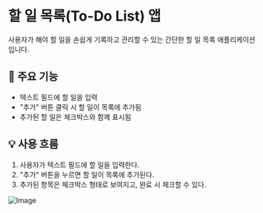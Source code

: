 # 할 일 목록(To-Do List) 앱

사용자가 해야 할 일을 손쉽게 기록하고 관리할 수 있는 간단한 할 일 목록 애플리케이션입니다.

## 📝 주요 기능

- 텍스트 필드에 할 일을 입력
- "추가" 버튼 클릭 시 할 일이 목록에 추가됨
- 추가된 할 일은 체크박스와 함께 표시됨

## 💡 사용 흐름

1. 사용자가 텍스트 필드에 할 일을 입력한다.
2. "추가" 버튼을 누르면 할 일이 목록에 추가된다.
3. 추가된 항목은 체크박스 형태로 보여지고, 완료 시 체크할 수 있다.

![Image](https://github.com/user-attachments/assets/0fcd127b-46bb-402e-8803-b8adba4c0dc8)
